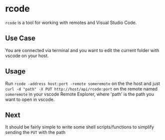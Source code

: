 # rcode

`rcode` is a tool for working with remotes and Visual Studio Code. 

## Use Case 
You are connected via terminal and you want to edit the current folder with vscode on your host.

## Usage
Run `rcode -address host:port -remote someremote` on the the host and
just `curl -d "path" -X PUT http://host/api/rcode:port` on the remote named `someremote` in your vscode Remote Explorer,
where 'path' is the path you want to open in vscode.

## Next
It should be fairly simple to write some shell scripts/functions to simplify sending the `PUT` with the path
